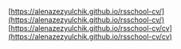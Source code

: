 [https://alenazezyulchik.github.io/rsschool-cv/](https://alenazezyulchik.github.io/rsschool-cv/)
[https://alenazezyulchik.github.io/rsschool-cv/cv](https://alenazezyulchik.github.io/rsschool-cv/cv)
